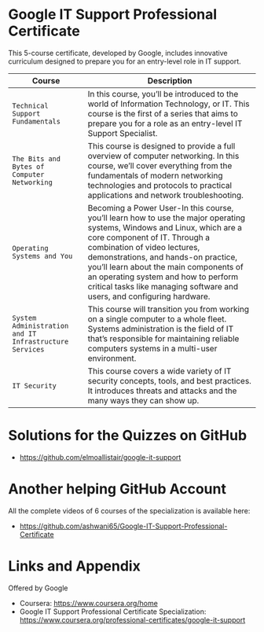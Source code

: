 # Google IT Support Professional Certificate

This 5-course certificate, developed by Google, includes innovative curriculum designed to prepare you for an entry-level role in IT support. 

| Course | Description |
| --- | --- |
| `Technical Support Fundamentals` | In this course, you’ll be introduced to the world of Information Technology, or IT. This course is the first of a series that aims to prepare you for a role as an entry-level IT Support Specialist.|
| `The Bits and Bytes of Computer Networking` | This course is designed to provide a full overview of computer networking. In this course, we’ll cover everything from the fundamentals of modern networking technologies and protocols to practical applications and network troubleshooting.|
| `Operating Systems and You` | Becoming a Power User-In this course, you’ll learn how to use the major operating systems, Windows and Linux, which are a core component of IT. Through a combination of video lectures, demonstrations, and hands-on practice, you’ll learn about the main components of an operating system and how to perform critical tasks like managing software and users, and configuring hardware.|
| `System Administration and IT Infrastructure Services` | This course will transition you from working on a single computer to a whole fleet. Systems administration is the field of IT that’s responsible for maintaining reliable computers systems in a multi-user environment. |
| `IT Security` | This course covers a wide variety of IT security concepts, tools, and best practices. It introduces threats and attacks and the many ways they can show up. |

Solutions for the Quizzes on GitHub 
========================================================

- https://github.com/elmoallistair/google-it-support

Another helping GitHub Account 
========================================================
All the complete videos of 6 courses of the specialization is available here:
- https://github.com/ashwani65/Google-IT-Support-Professional-Certificate


Links and Appendix
========================================================
Offered by Google


- Coursera: https://www.coursera.org/home
- Google IT Support Professional Certificate Specialization: https://www.coursera.org/professional-certificates/google-it-support
